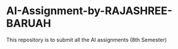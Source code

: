 # AI-Assignment-by-RAJASHREE-BARUAH
This repository is to submit all the AI assignments (8th Semester)
